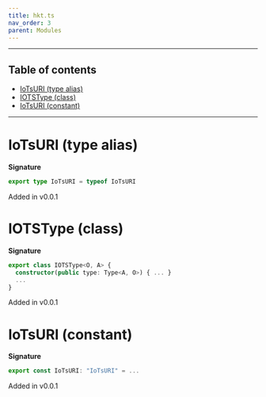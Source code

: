 ```yaml
---
title: hkt.ts
nav_order: 3
parent: Modules
---
```


---

<h2 class="text-delta">Table of contents</h2>

- [IoTsURI (type alias)](#iotsuri-type-alias)
- [IOTSType (class)](#iotstype-class)
- [IoTsURI (constant)](#iotsuri-constant)

---

# IoTsURI (type alias)

**Signature**

```ts
export type IoTsURI = typeof IoTsURI
```

Added in v0.0.1

# IOTSType (class)

**Signature**

```ts
export class IOTSType<O, A> {
  constructor(public type: Type<A, O>) { ... }
  ...
}
```

Added in v0.0.1

# IoTsURI (constant)

**Signature**

```ts
export const IoTsURI: "IoTsURI" = ...
```

Added in v0.0.1
